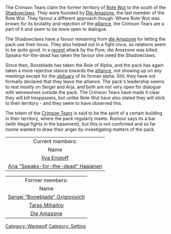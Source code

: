 The Crimson Tears claim the former territory of [Rote
Wut](Rote_Wut "wikilink") to the south of the
[Shadowclaws](Shadowclaws "wikilink"). They were founded by [Die
Amazone](Die_Amazone "wikilink"), the last member of the Rote Wut. They
favour a different approach though: Where Rote Wut was known for its
brutality and rejection of the [alliance](alliance "wikilink"), the
Crimson Tears are a part of it and seem to be more open to dialogue.

The Shadowclaws have a favour remaining from [die
Amazone](die_Amazone "wikilink") for letting the pack use their locus.
They also helped out in a fight once, so relations seem to be quite
good. In a [recent](Breeding_Grounds "wikilink") attack by the Pure, die
Amazone was killed. Speaks-for-the-dead has taken the favour she owed
the Shadowclaws.

Since then, Boneblade has taken the Role of Alpha, and the pack has
again taken a more rejective stance towards the
[alliance](alliance "wikilink"), not showing up on any meetings except
for the [obituary](In_memory_of_Amazone "wikilink") of its former alpha.
Still, they have not formally declared that they leave the alliance. The
pack's leadership seems to rest mostly on Sergei and Arja, and both are
not very open for dialogue with werewolves outside the pack. The Crimson
Tears have made it clear they will kill trespassers, but unlike Rote Wut
have also stated they will stick to their territory - and they seem to
have observed this.

The totem of the [Crimson Tears](Crimson_Tears "wikilink") is said to be
the spirit of a certain building in their territory, where the pack
regularly meets. Rumour says its a bar (with illegal fights in the
basement), but this is not confirmed and so far noone wanted to draw
their anger by investigating matters of the pack.

|                                                                 |
| :-------------------------------------------------------------: |
|                        Current members:                         |
|                              Name                               |
|            [Ilya Eristoff](Ilya_Eristoff "wikilink")            |
| [Arja "Speaks-for-the-dead" Haajanen](Arja_Haajanen "wikilink") |

|                                                                 |
| :-------------------------------------------------------------: |
|                         Former members:                         |
|                              Name                               |
| [Sergei "Boneblade" Grigorovich](Sergei_Grigorovich "wikilink") |
|           [Taras Mihailov](Taras_Mihailov "wikilink")           |
|              [Die Amazone](Die_Amazone "wikilink")              |

[Category: Werewolf](Category:_Werewolf "wikilink") [Category:
Setting](Category:_Setting "wikilink")